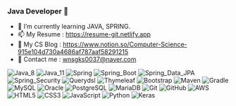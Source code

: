 ### Java Developer 👋

- 🌱 I’m currently learning JAVA, SPRING.
- 📫 My Resume : https://resume-git.netlify.app
- 🤔 My CS Blog : https://www.notion.so/Computer-Science-915e104d730a4686af787aaf58291215
- 💬 Contact me : wnsgks0037@naver.com

![Java_8](https://img.shields.io/badge/java8-red?logo=java)
![Java_11](https://img.shields.io/badge/java11-red?logo=java)
![Spring](https://img.shields.io/badge/Spring-6DB33F.svg?logo=spring)
![Spring_Boot](https://img.shields.io/badge/Spring_Boot-6DB33F.svg?logo=spring)
![Spring_Data_JPA](https://img.shields.io/badge/Spring_Data_JPA-6DB33F.svg?logo=spring)
![Spring_Security](https://img.shields.io/badge/Spring_Security-6DB33F.svg?logo=spring)
![Querydsl](https://img.shields.io/badge/Querydsl-0769AD.svg?logo=jquery)
![Thymeleaf](https://img.shields.io/badge/Thymeleaf-brightgreen.svg?logo=spring)
![Bootstrap](https://img.shields.io/badge/Bootstrap-purple.svg?logo=bootstrap)
![Maven](https://img.shields.io/badge/Maven-C71A36.svg?logo=apache-maven)
![Gradle](https://img.shields.io/badge/Gradle-02303A.svg?logo=Gradle)
![MySQL](https://img.shields.io/badge/MySQL-4479A1.svg?logo=Mysql)
![Oracle](https://img.shields.io/badge/Oracle-F80000.svg?logo=Oracle)
![PostgreSQL](https://img.shields.io/badge/PostgreSQL-336791.svg?logo=postgreSQL)
![MariaDB](https://img.shields.io/badge/MariaDB-003545.svg?logo=MariaDB)
![Git](https://img.shields.io/badge/Git-F05032.svg?logo=Git)
![GitHub](https://img.shields.io/badge/GitHub-181717.svg?logo=GitHub)
![AWS](https://img.shields.io/badge/AWS-232F3E.svg?logo=Amazon-AWS)
![HTML5](https://img.shields.io/badge/HTML5-E34F26.svg?logo=HTML5)
![CSS3](https://img.shields.io/badge/CSS3-1572B6.svg?logo=CSS3)
![JavaScript](https://img.shields.io/badge/JavaScript-F7DF1E.svg?logo=JavaScript)
![Python](https://img.shields.io/badge/Python-3776AB.svg?logo=Python)
![Keras](https://img.shields.io/badge/Keras-D00000.svg?logo=Keras)

<!--
**Junhan0037/Junhan0037** is a ✨ _special_ ✨ repository because its `README.md` (this file) appears on your GitHub profile.

Here are some ideas to get you started:

- 🔭 I’m currently working on ...
- 🌱 I’m currently learning ...
- 👯 I’m looking to collaborate on ...
- 🤔 I’m looking for help with ...
- 💬 Ask me about ...
- 📫 How to reach me: ...
- 😄 Pronouns: ...
- ⚡ Fun fact: ...
-->
